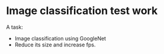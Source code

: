 # Image classification test work
A task:
- Image classification using GoogleNet
- Reduce its size and increase fps.
